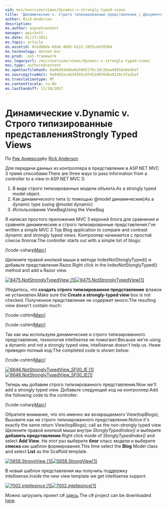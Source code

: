 ```yaml
---
uid: mvc/overview/views/dynamic-v-strongly-typed-views
title: "Динамические v. Строго типизированные представления | Документы Microsoft"
author: Rick-Anderson
description: 
ms.author: aspnetcontent
manager: wpickett
ms.date: 01/27/2011
ms.topic: article
ms.assetid: 0cbd88da-0da6-4605-b222-2835c6478304
ms.technology: dotnet-mvc
ms.prod: .net-framework
msc.legacyurl: /mvc/overview/views/dynamic-v-strongly-typed-views
msc.type: authoredcontent
ms.openlocfilehash: 8a96d43e04a0a50d5176c10c26aa49918a0e56ef
ms.sourcegitcommit: 9a9483aceb34591c97451997036a9120c3fe2baf
ms.translationtype: MT
ms.contentlocale: ru-RU
ms.lasthandoff: 11/10/2017
---
```

<a name="dynamic-v-strongly-typed-views"></a><span data-ttu-id="f0558-103">Динамические v.</span><span class="sxs-lookup"><span data-stu-id="f0558-103">Dynamic v.</span></span> <span data-ttu-id="f0558-104">Строго типизированные представления</span><span class="sxs-lookup"><span data-stu-id="f0558-104">Strongly Typed Views</span></span>
====================
<span data-ttu-id="f0558-105">По [Рик Андерсон](https://github.com/Rick-Anderson)</span><span class="sxs-lookup"><span data-stu-id="f0558-105">by [Rick Anderson](https://github.com/Rick-Anderson)</span></span>

<span data-ttu-id="f0558-106">Для передачи данных из контроллера в представление в ASP.NET MVC 3 тремя способами:</span><span class="sxs-lookup"><span data-stu-id="f0558-106">There are three ways to pass information from a controller to a view in ASP.NET MVC 3:</span></span>

1. <span data-ttu-id="f0558-107">В виде строго типизированных модели объекта.</span><span class="sxs-lookup"><span data-stu-id="f0558-107">As a strongly typed model object.</span></span>
2. <span data-ttu-id="f0558-108">Как динамического типа (с помощью @model динамические)</span><span class="sxs-lookup"><span data-stu-id="f0558-108">As a dynamic type (using @model dynamic)</span></span>
3. <span data-ttu-id="f0558-109">Использование ViewBag</span><span class="sxs-lookup"><span data-stu-id="f0558-109">Using the ViewBag</span></span>

<span data-ttu-id="f0558-110">Я написал простого приложения MVC 3 верхней блога для сравнения и сравните динамические и строго типизированные представления.</span><span class="sxs-lookup"><span data-stu-id="f0558-110">I've written a simple MVC 3 Top Blog application to compare and contrast dynamic and strongly typed views.</span></span> <span data-ttu-id="f0558-111">Контроллер начинается с простой список блогов:</span><span class="sxs-lookup"><span data-stu-id="f0558-111">The controller starts out with a simple list of blogs:</span></span>

[!code-csharp[Main](dynamic-v-strongly-typed-views/samples/sample1.cs)]

<span data-ttu-id="f0558-112">Щелкните правой кнопкой мыши в методе IndexNotStonglyTyped() и добавьте представления Razor.</span><span class="sxs-lookup"><span data-stu-id="f0558-112">Right click in the IndexNotStonglyTyped() method and add a Razor view.</span></span>

<span data-ttu-id="f0558-113">[![8475.NotStronglyTypedView [1]](dynamic-v-strongly-typed-views/_static/image2.png)](dynamic-v-strongly-typed-views/_static/image1.png)</span><span class="sxs-lookup"><span data-stu-id="f0558-113">[![8475.NotStronglyTypedView[1]](dynamic-v-strongly-typed-views/_static/image2.png)](dynamic-v-strongly-typed-views/_static/image1.png)</span></span>

<span data-ttu-id="f0558-114">Убедитесь, что **создать строго типизированное представление** флажок не установлен.</span><span class="sxs-lookup"><span data-stu-id="f0558-114">Make sure the **Create a strongly-typed view** box is not checked.</span></span> <span data-ttu-id="f0558-115">Полученное представление не содержит много:</span><span class="sxs-lookup"><span data-stu-id="f0558-115">The resulting view doesn't contain much:</span></span>

[!code-cshtml[Main](dynamic-v-strongly-typed-views/samples/sample2.cshtml)]

[!code-cshtml[Main](dynamic-v-strongly-typed-views/samples/sample3.cshtml)]

<span data-ttu-id="f0558-116">Так как мы используем динамические и строго типизированного представления, технология intellisense не помогают.</span><span class="sxs-lookup"><span data-stu-id="f0558-116">Because we're using a dynamic and not a strongly typed view, intellisense doesn't help us.</span></span> <span data-ttu-id="f0558-117">Ниже приведен полный код:</span><span class="sxs-lookup"><span data-stu-id="f0558-117">The completed code is shown below:</span></span>

[!code-cshtml[Main](dynamic-v-strongly-typed-views/samples/sample4.cshtml)]

<span data-ttu-id="f0558-118">[![6646.NotStronglyTypedView_5F00_IE [1]](dynamic-v-strongly-typed-views/_static/image4.png)](dynamic-v-strongly-typed-views/_static/image3.png)</span><span class="sxs-lookup"><span data-stu-id="f0558-118">[![6646.NotStronglyTypedView_5F00_IE[1]](dynamic-v-strongly-typed-views/_static/image4.png)](dynamic-v-strongly-typed-views/_static/image3.png)</span></span>

<span data-ttu-id="f0558-119">Теперь мы добавим строго типизированного представления.</span><span class="sxs-lookup"><span data-stu-id="f0558-119">Now we'll add a strongly typed view.</span></span> <span data-ttu-id="f0558-120">Добавьте следующий код на контроллер:</span><span class="sxs-lookup"><span data-stu-id="f0558-120">Add the following code to the controller:</span></span>

[!code-csharp[Main](dynamic-v-strongly-typed-views/samples/sample5.cs)]


<span data-ttu-id="f0558-121">Обратите внимание, что это именно же возвращаемого View(topBlogs); Вызовите как не строго типизированного представления.</span><span class="sxs-lookup"><span data-stu-id="f0558-121">Notice it's exactly the same return View(topBlogs); call as the non-strongly typed view.</span></span> <span data-ttu-id="f0558-122">Щелкните правой кнопкой мыши внутри *StonglyTypedIndex()* и выберите **добавить представление**.</span><span class="sxs-lookup"><span data-stu-id="f0558-122">Right click inside of *StonglyTypedIndex()* and select **Add View**.</span></span> <span data-ttu-id="f0558-123">На этот раз выберите **блог** класс модели и выберите **списка** как шаблон формирования.</span><span class="sxs-lookup"><span data-stu-id="f0558-123">This time select the **Blog** Model class and select **List** as the Scaffold template.</span></span>

<span data-ttu-id="f0558-124">[![5658.StrongView [1]](dynamic-v-strongly-typed-views/_static/image6.png)](dynamic-v-strongly-typed-views/_static/image5.png)</span><span class="sxs-lookup"><span data-stu-id="f0558-124">[![5658.StrongView[1]](dynamic-v-strongly-typed-views/_static/image6.png)](dynamic-v-strongly-typed-views/_static/image5.png)</span></span>

<span data-ttu-id="f0558-125">В новый шаблон представления мы получить поддержку intellisense.</span><span class="sxs-lookup"><span data-stu-id="f0558-125">Inside the new view template we get intellisense support.</span></span>

<span data-ttu-id="f0558-126">[![7002.intellesince [1]](dynamic-v-strongly-typed-views/_static/image8.png)](dynamic-v-strongly-typed-views/_static/image7.png)</span><span class="sxs-lookup"><span data-stu-id="f0558-126">[![7002.intellesince[1]](dynamic-v-strongly-typed-views/_static/image8.png)](dynamic-v-strongly-typed-views/_static/image7.png)</span></span>

<span data-ttu-id="f0558-127">Можно загрузить проект c# [здесь](https://blogs.msdn.com/cfs-file.ashx/__key/CommunityServer-Blogs-Components-WeblogFiles/00-00-01-11-73-SSMS/1817.Mvc3ViewDemo.zip).</span><span class="sxs-lookup"><span data-stu-id="f0558-127">The c# project can be downloaded [here](https://blogs.msdn.com/cfs-file.ashx/__key/CommunityServer-Blogs-Components-WeblogFiles/00-00-01-11-73-SSMS/1817.Mvc3ViewDemo.zip).</span></span>
